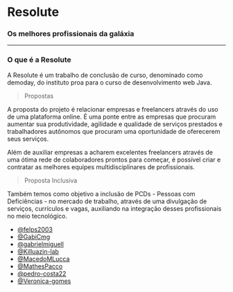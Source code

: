 # Resolute
### Os melhores profissionais da galáxia 
___

### O que é a Resolute 

A Resolute é um trabalho de conclusão de curso, denominado como demoday, do instituto proa para o curso de desenvolvimento web Java.

> Propostas 

A proposta do projeto é relacionar empresas e freelancers através do uso de uma plataforma online. É uma ponte entre as empresas que procuram aumentar sua produtividade, agilidade e qualidade de serviços prestados e trabalhadores autônomos que procuram uma oportunidade de oferecerem seus serviços.

Além de auxiliar empresas a acharem excelentes freelancers através de uma ótima rede de colaboradores prontos para começar, é possível criar e contratar as melhores equipes multidisciplinares de profissionais. 

> Proposta Inclusiva

Também temos como objetivo a inclusão de PCDs - Pessoas com Deficiências - no mercado de trabalho, através de uma divulgação de serviços, currículos e vagas, auxiliando na integração desses profissionais no meio tecnológico.

- [@felps2003](https://github.com/felps2003)
- [@GabiCmg](https://github.com/GabiCmg)
- [@gabrielmiguell](https://github.com/gabrielmiguell)
- [@Killuazin-lab](https://github.com/Killuazin-lab)
- [@MacedoMLucca](https://github.com/MacedoMLucca)
- [@MathesPacco](https://github.com/MatheusPacco)
- [@pedro-costa22](https://github.com/pedro-costa22)
- [@Veronica-gomes](https://github.com/Veronica-gomes)
